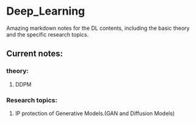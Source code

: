 # Deep_Learning
Amazing markdown notes for the DL contents, including the basic theory and the specific research topics.
## Current notes:

### theory:
1. DDPM

### Research topics:
1. IP protection of Generative Models.(GAN and Diffusion Models)
